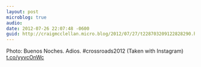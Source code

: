 ```yaml
---
layout: post
microblog: true
audio: 
date: 2012-07-26 22:07:48 -0600
guid: http://craigmcclellan.micro.blog/2012/07/27/t228703209122828290.html
---
```

Photo: Buenos Noches. Adios. #crossroads2012 (Taken with Instagram) [t.co/yyvcOnWc](http://t.co/yyvcOnWc)
